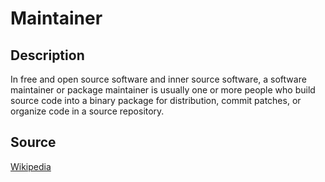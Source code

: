 # Maintainer

## Description

In free and open source software and inner source software, a software maintainer or package maintainer is usually one or more people who build source code into a binary package for distribution, commit patches, or organize code in a source repository.

## Source

[Wikipedia](https://en.wikipedia.org/wiki/Software_maintainer#:~:text=In%20free%20and%20open%20source,code%20in%20a%20source%20repository)
